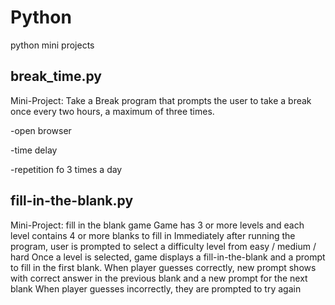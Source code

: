 # Python
python mini projects
## break_time.py
Mini-Project: Take a Break
program that prompts the user to take a break once every two hours, a maximum of three times.

-open browser

-time delay

-repetition fo 3 times a day

## fill-in-the-blank.py
Mini-Project: fill in the blank game
Game has 3 or more levels and each level contains 4 or more blanks to fill in
Immediately after running the program, user is prompted to select a difficulty level from easy / medium / hard
Once a level is selected, game displays a fill-in-the-blank and a prompt to fill in the first blank.
When player guesses correctly, new prompt shows with correct answer in the previous blank and a new prompt for the next blank
When player guesses incorrectly, they are prompted to try again
